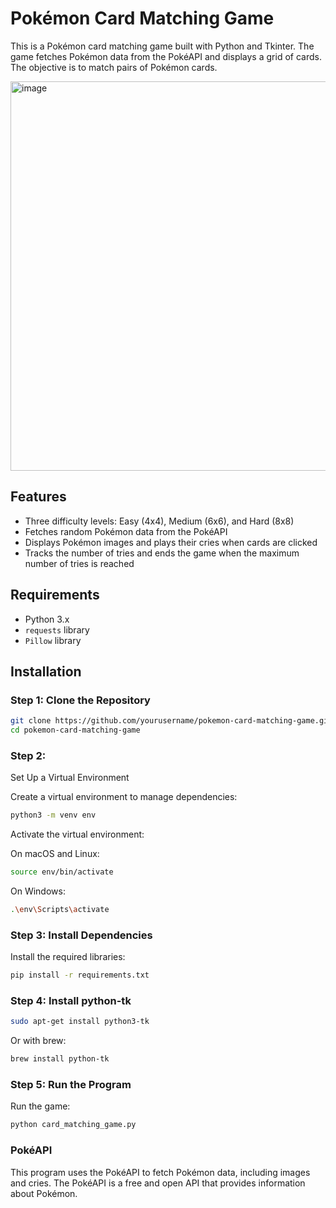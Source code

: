 # Pokémon Card Matching Game

This is a Pokémon card matching game built with Python and Tkinter. The game fetches Pokémon data from the PokéAPI and displays a grid of cards. The objective is to match pairs of Pokémon cards.

<img width="623" alt="image" src="https://github.com/user-attachments/assets/0d9eb5c3-afa9-4224-99fd-f6e14becdde7">

## Features

- Three difficulty levels: Easy (4x4), Medium (6x6), and Hard (8x8)
- Fetches random Pokémon data from the PokéAPI
- Displays Pokémon images and plays their cries when cards are clicked
- Tracks the number of tries and ends the game when the maximum number of tries is reached

## Requirements

- Python 3.x
- `requests` library
- `Pillow` library

## Installation

### Step 1: Clone the Repository

```sh
git clone https://github.com/yourusername/pokemon-card-matching-game.git
cd pokemon-card-matching-game
```

### Step 2: 

Set Up a Virtual Environment

Create a virtual environment to manage dependencies:

```sh
python3 -m venv env
```

Activate the virtual environment:

On macOS and Linux:

```sh
source env/bin/activate
```

On Windows:

```sh
.\env\Scripts\activate
```

### Step 3: Install Dependencies


Install the required libraries:

```sh
pip install -r requirements.txt
```

### Step 4: Install python-tk

```sh
sudo apt-get install python3-tk
```

Or with brew:

```sh
brew install python-tk
```

### Step 5: Run the Program
Run the game:

```sh
python card_matching_game.py
```

### PokéAPI

This program uses the PokéAPI to fetch Pokémon data, including images and cries. The PokéAPI is a free and open API that provides information about Pokémon.
